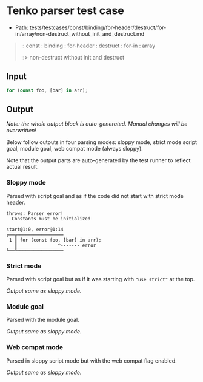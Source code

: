# Tenko parser test case

- Path: tests/testcases/const/binding/for-header/destruct/for-in/array/non-destruct_without_init_and_destruct.md

> :: const : binding : for-header : destruct : for-in : array
>
> ::> non-destruct without init and destruct

## Input

`````js
for (const foo, [bar] in arr);
`````

## Output

_Note: the whole output block is auto-generated. Manual changes will be overwritten!_

Below follow outputs in four parsing modes: sloppy mode, strict mode script goal, module goal, web compat mode (always sloppy).

Note that the output parts are auto-generated by the test runner to reflect actual result.

### Sloppy mode

Parsed with script goal and as if the code did not start with strict mode header.

`````
throws: Parser error!
  Constants must be initialized

start@1:0, error@1:14
╔══╦═════════════════
 1 ║ for (const foo, [bar] in arr);
   ║               ^------- error
╚══╩═════════════════

`````

### Strict mode

Parsed with script goal but as if it was starting with `"use strict"` at the top.

_Output same as sloppy mode._

### Module goal

Parsed with the module goal.

_Output same as sloppy mode._

### Web compat mode

Parsed in sloppy script mode but with the web compat flag enabled.

_Output same as sloppy mode._
